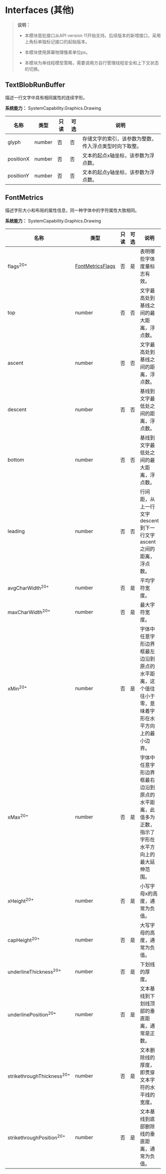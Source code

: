 # Interfaces (其他)

> **说明：**
>
> - 本模块首批接口从API version 11开始支持。后续版本的新增接口，采用上角标单独标记接口的起始版本。
>
> - 本模块使用屏幕物理像素单位px。
>
> - 本模块为单线程模型策略，需要调用方自行管理线程安全和上下文状态的切换。

## TextBlobRunBuffer

描述一行文字中具有相同属性的连续字形。

**系统能力：** SystemCapability.Graphics.Drawing

| 名称      | 类型   | 只读 | 可选 | 说明                      |
| --------- | ------ | ---- | ---- | ------------------------- |
| glyph     | number | 否   | 否   | 存储文字的索引，该参数为整数，传入浮点类型时向下取整。 |
| positionX | number | 否   | 否   | 文本的起点x轴坐标，该参数为浮点数。 |
| positionY | number | 否   | 否   | 文本的起点y轴坐标，该参数为浮点数。 |

## FontMetrics

描述字形大小和布局的属性信息，同一种字体中的字符属性大致相同。

**系统能力：** SystemCapability.Graphics.Drawing

| 名称    | 类型   | 只读 | 可选 | 说明                                                         |
| ------- | ------ | ---- | ---- | ------------------------------------------------------------ |
| flags<sup>20+</sup>   | [FontMetricsFlags](arkts-apis-graphics-drawing-e.md#fontmetricsflags20) | 否   | 是   | 表明哪些字体度量标志有效。        |
| top     | number | 否   | 否   | 文字最高处到基线之间的最大距离，浮点数。                         |
| ascent  | number | 否   | 否   | 文字最高处到基线之间的距离，浮点数。                             |
| descent | number | 否   | 否   | 基线到文字最低处之间的距离，浮点数。                             |
| bottom  | number | 否   | 否   | 基线到文字最低处之间的最大距离，浮点数。                         |
| leading | number | 否   | 否   | 行间距，从上一行文字descent到下一行文字ascent之间的距离，浮点数。 |
| avgCharWidth<sup>20+</sup> | number | 否   | 是   | 平均字符宽度。                             |
| maxCharWidth<sup>20+</sup> | number | 否   | 是   | 最大字符宽度。                             |
| xMin<sup>20+</sup> | number | 否    | 是   | 字体中任意字形边界框最左边沿到原点的水平距离，这个值往往小于零，意味着字形在水平方向上的最小边界。                |
| xMax<sup>20+</sup> | number | 否   | 是   | 字体中任意字形边界框最右边沿到原点的水平距离，此值多为正数，指示了字形在水平方向上的最大延伸范围。        |
| xHeight<sup>20+</sup> | number | 否   | 是   | 小写字母x的高度，通常为负值。                     |
| capHeight<sup>20+</sup> | number | 否   | 是   | 大写字母的高度，通常为负值。                      |
| underlineThickness<sup>20+</sup> | number | 否   | 是   | 下划线的厚度。                                          |
| underlinePosition<sup>20+</sup>  | number | 否   | 是   | 文本基线到下划线顶部的垂直距离，通常是正数。             |
| strikethroughThickness<sup>20+</sup>  | number | 否   | 是   | 文本删除线的厚度，即贯穿文本字符的水平线的宽度。    |
| strikethroughPosition<sup>20+</sup>  | number | 否   | 是   | 文本基线到底部删除线的垂直距离，通常为负值。         |